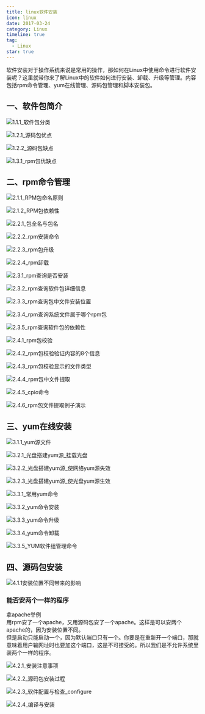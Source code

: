 ```yaml
---
title: linux软件安装
icon: linux
date: 2017-03-24
category: Linux
timeline: true
tag:
  - Linux
star: true
---
```


软件安装对于操作系统来说是常用的操作，那如何在Linux中使用命令进行软件安装呢？这里就带你来了解Linux中的软件如何进行安装、卸载、升级等管理。内容包括rpm命令管理、yum在线管理、源码包管理和脚本安装包。

<!-- more -->

## 一、软件包简介
![1.1.1_软件包分类](https://cdn.jsdelivr.net/gh/fetie/img/install/1.1.1_软件包分类.jpg)

![1.2.1_源码包优点](https://cdn.jsdelivr.net/gh/fetie/img/install/1.2.1_源码包优点.jpg)

![1.2.2_源码包缺点](https://cdn.jsdelivr.net/gh/fetie/img/install/1.2.2_源码包缺点.jpg)

![1.3.1_rpm包优缺点](https://cdn.jsdelivr.net/gh/fetie/img/install/1.3.1_rpm包优缺点.jpg)

## 二、rpm命令管理
![2.1.1_RPM包命名原则](https://cdn.jsdelivr.net/gh/fetie/img/install/2.1.1_RPM包命名原则.jpg)

![2.1.2_RPM包依赖性](https://cdn.jsdelivr.net/gh/fetie/img/install/2.1.2_RPM包依赖性.jpg)

![2.2.1_包全名与包名](https://cdn.jsdelivr.net/gh/fetie/img/install/2.2.1_包全名与包名.jpg)

![2.2.2_rpm安装命令](https://cdn.jsdelivr.net/gh/fetie/img/install/2.2.2_rpm安装命令.jpg)

![2.2.3_rpm包升级](https://cdn.jsdelivr.net/gh/fetie/img/install/2.2.3_rpm包升级.jpg)

![2.2.4_rpm卸载](https://cdn.jsdelivr.net/gh/fetie/img/install/2.2.4_rpm卸载.jpg)

![2.3.1_rpm查询是否安装](https://cdn.jsdelivr.net/gh/fetie/img/install/2.3.1_rpm查询是否安装.jpg)

![2.3.2_rpm查询软件包详细信息](https://cdn.jsdelivr.net/gh/fetie/img/install/2.3.2_rpm查询软件包详细信息.jpg)

![2.3.3_rpm查询包中文件安装位置](https://cdn.jsdelivr.net/gh/fetie/img/install/2.3.3_rpm查询包中文件安装位置.jpg)

![2.3.4_rpm查询系统文件属于哪个rpm包](https://cdn.jsdelivr.net/gh/fetie/img/install/2.3.4_rpm查询系统文件属于哪个rpm包.jpg)

![2.3.5_rpm查询软件包的依赖性](https://cdn.jsdelivr.net/gh/fetie/img/install/2.3.5_rpm查询软件包的依赖性.jpg)

![2.4.1_rpm包校验](https://cdn.jsdelivr.net/gh/fetie/img/install/2.4.1_rpm包校验.jpg)

![2.4.2_rpm包校验验证内容的8个信息](https://cdn.jsdelivr.net/gh/fetie/img/install/2.4.2_rpm包校验验证内容的8个信息.jpg)

![2.4.3_rpm包校验显示的文件类型](https://cdn.jsdelivr.net/gh/fetie/img/install/2.4.3_rpm包校验显示的文件类型.jpg)

![2.4.4_rpm包中文件提取](https://cdn.jsdelivr.net/gh/fetie/img/install/2.4.4_rpm包中文件提取.jpg)

![2.4.5_cpio命令](https://cdn.jsdelivr.net/gh/fetie/img/install/2.4.5_cpio命令.jpg)

![2.4.6_rpm包文件提取例子演示](https://cdn.jsdelivr.net/gh/fetie/img/install/2.4.6_rpm包文件提取例子演示.jpg)

## 三、yum在线安装
![3.1.1_yum源文件](https://cdn.jsdelivr.net/gh/fetie/img/install/3.1.1_yum源文件.jpg)

![3.2.1_光盘搭建yum源_挂载光盘](https://cdn.jsdelivr.net/gh/fetie/img/install/3.2.1_光盘搭建yum源_挂载光盘.jpg)

![3.2.2_光盘搭建yum源_使网络yum源失效](https://cdn.jsdelivr.net/gh/fetie/img/install/3.2.2_光盘搭建yum源_使网络yum源失效.jpg)

![3.2.3_光盘搭建yum源_使光盘yum源生效](https://cdn.jsdelivr.net/gh/fetie/img/install/3.2.3_光盘搭建yum源_使光盘yum源生效.jpg)

![3.3.1_常用yum命令](https://cdn.jsdelivr.net/gh/fetie/img/install/3.3.1_常用yum命令.jpg)

![3.3.2_yum命令安装](https://cdn.jsdelivr.net/gh/fetie/img/install/3.3.2_yum命令安装.jpg)

![3.3.3_yum命令升级](https://cdn.jsdelivr.net/gh/fetie/img/install/3.3.3_yum命令升级.jpg)

![3.3.4_yum命令卸载](https://cdn.jsdelivr.net/gh/fetie/img/install/3.3.4_yum命令卸载.jpg)

![3.3.5_YUM软件组管理命令](https://cdn.jsdelivr.net/gh/fetie/img/install/3.3.5_YUM软件组管理命令.jpg)

## 四、源码包安装
![4.1.1安装位置不同带来的影响](https://cdn.jsdelivr.net/gh/fetie/img/install/4.1.1安装位置不同带来的影响.jpg)

### 能否安两个一样的程序
拿apache举例  
用rpm安了一个apache，又用源码包安了一个apache。这样是可以安两个apache的，因为安装位置不同。  
但是启动只能启动一个，因为默认端口只有一个。你要是在重新开一个端口，那就意味着用户输网址时也要加这个端口，这是不可接受的。所以我们是不允许系统里装两个一样的程序。

![4.2.1_安装注意事项](https://cdn.jsdelivr.net/gh/fetie/img/install/4.2.1_安装注意事项.jpg)

![4.2.2_源码包安装过程](https://cdn.jsdelivr.net/gh/fetie/img/install/4.2.2_源码包安装过程.jpg)

![4.2.3_软件配置与检查_configure](https://cdn.jsdelivr.net/gh/fetie/img/install/4.2.3_软件配置与检查_configure.jpg)

![4.2.4_编译与安装](https://cdn.jsdelivr.net/gh/fetie/img/install/4.2.4_编译与安装.jpg)
